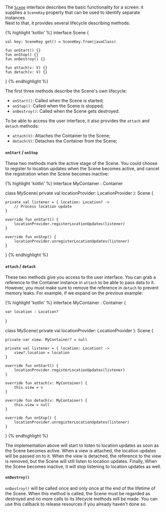 ---
---

The [`Scene`]({{site.baseUrl}}/com/nhaarman/acorn/presentation/Scene) interface describes the 
basic functionality for a screen: it supplies a `SceneKey` property that can be 
used to identify separate instances.  
Next to that, it provides several lifecycle describing methods: 

{% highlight 'kotlin' %}
interface Scene<V : Container> {

    val key: SceneKey get() = SceneKey.from(javaClass)

    fun onStart() {}
    fun onStop() {}
    fun onDestroy() {}
    
    fun attach(v: V) {}
    fun detach(v: V) {}
}
{% endhighlight %} 

The first three methods describe the Scene's own lifecycle:

 - `onStart()`: Called when the Scene is started;
 - `onStop()`: Called when the Scene is stopped;
 - `onDestroy()`: Called when the Scene gets destroyed.
 
To be able to access the user interface, it also provides the `attach` and 
`detach` methods:
 
 - `attach(V)`: Attaches the Container to the Scene;
 - `detach(V)`: Detaches the Container from the Scene;


#### `onStart` / `onStop`

These two methods mark the active stage of the Scene.
You could choose to register to location updates when the Scene becomes active,
and cancel the registration when the Scene becomes inactive:

{% highlight 'kotlin' %}
interface MyContainer : Container

class MyScene(
    private val locationProvider: LocationProvider
): Scene<MyContainer> {

    private val listener = { location: Location? ->
        // Process location update
    }

    override fun onStart() {
        locationProvider.registerLocationUpdates(listener)
    }

    override fun onStop() {
        locationProvider.unregisterLocationUpdates(listener)
    }
}
{% endhighlight %}

#### `attach`  / `detach`

These two methods give you access to the user interface.
You can grab a reference to the Container instance in `attach` to be able
to pass data to it.
However, you must make sure to remove the reference in `detach` to prevent
memory leaks.
For example, if we expand on the previous example:

{% highlight 'kotlin' %}
interface MyContainer : Container {

    var location : Location?
}

class MyScene(
    private val locationProvider: LocationProvider
): Scene<MyContainer> {

    private var view: MyContainer? = null

    private val listener = { location: Location? ->
        view?.location = location
    }

    override fun onStart() {
        locationProvider.registerLocationUpdates(listener)
    }

    override fun attach(v: MyContainer) {
        this.view = v
    }

    override fun detach(v: MyContainer) {
        this.view = null
    }

    override fun onStop() {
        locationProvider.unregisterLocationUpdates(listener)
    }
}
{% endhighlight %}

The implementation above will start to listen to location updates as soon as the
Scene becomes active.
When a view is attached, the location updates will be passed on to it.
When the view is detached, the reference to the view is removed, but the Scene
will still listen to location updates.
Finally, When the Scene becomes inactive, it will stop listening to location
updates as well.


#### `onDestroy()`

`onDestroy()` will be called once and only once at the end of the lifetime of
the Scene.
When this method is called, the Scene must be regarded as destroyed and no more
calls to its lifecycle methods will be made.
You can use this callback to release resources if you already haven't done so.
